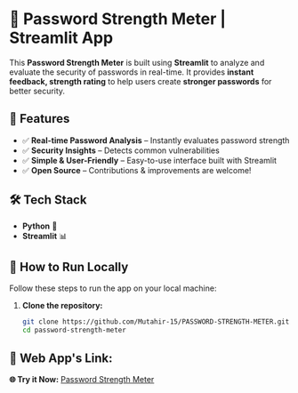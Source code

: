 # 🔐 Password Strength Meter | Streamlit App  

This **Password Strength Meter** is built using **Streamlit** to analyze and evaluate the security of passwords in real-time. It provides **instant feedback, strength rating** to help users create **stronger passwords** for better security.  

## 🚀 Features  
- ✅ **Real-time Password Analysis** – Instantly evaluates password strength  
- ✅ **Security Insights** – Detects common vulnerabilities  
- ✅ **Simple & User-Friendly** – Easy-to-use interface built with Streamlit  
- ✅ **Open Source** – Contributions & improvements are welcome!  

## 🛠 Tech Stack  
- **Python** 🐍  
- **Streamlit** 📊  

## 🎯 How to Run Locally  
Follow these steps to run the app on your local machine:  

1. **Clone the repository:**  
   ```bash
   git clone https://github.com/Mutahir-15/PASSWORD-STRENGTH-METER.git
   cd password-strength-meter

## 🔗 Web App's Link:
**🌐 Try it Now:** [Password Strength Meter](https://password-strength-meter-p2.streamlit.app/)
